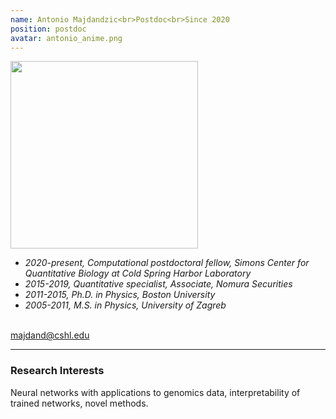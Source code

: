 ```yaml
---
name: Antonio Majdandzic<br>Postdoc<br>Since 2020
position: postdoc
avatar: antonio_anime.png
---
```


<img width="300" src="{{site.baseurl}}/images/people/{{page.avatar}}" data-action="zoom">
<br>

- _2020-present, Computational postdoctoral fellow, Simons Center for Quantitative Biology at Cold Spring Harbor Laboratory_ <br>
- _2015-2019, Quantitative specialist, Associate, Nomura Securities_ <br>
- _2011-2015, Ph.D. in Physics, Boston University_ <br>
- _2005-2011, M.S. in Physics, University of Zagreb_ <br>
<br>
<a href="mailto:majdand@cshl.edu"><i class="fa fa-envelope-o"></i> majdand@cshl.edu</a><br>
<hr>

### Research Interests
Neural networks with applications to genomics data, interpretability of trained networks, novel methods.
<br>
<br>
<br>

&nbsp;
&nbsp;
&nbsp;
&nbsp;
&nbsp;
&nbsp;
&nbsp;
&nbsp;
&nbsp;
&nbsp;
&nbsp;
&nbsp;
&nbsp;
&nbsp;
&nbsp;
&nbsp;
&nbsp;
&nbsp;
&nbsp;
&nbsp;
&nbsp;
&nbsp;
&nbsp;
&nbsp;

